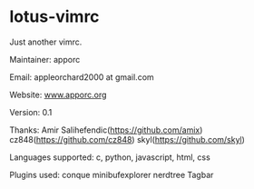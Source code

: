 lotus-vimrc
===========

Just another vimrc.

Maintainer: 
        apporc

Email: 
        appleorchard2000 at gmail.com

Website:
        www.apporc.org

Version:
        0.1

Thanks:
        Amir Salihefendic(https://github.com/amix)
        cz848(https://github.com/cz848)
        skyl(https://github.com/skyl)

Languages supported: 
        c, python, javascript, html, css

Plugins used:
        conque
        minibufexplorer
        nerdtree
        Tagbar
